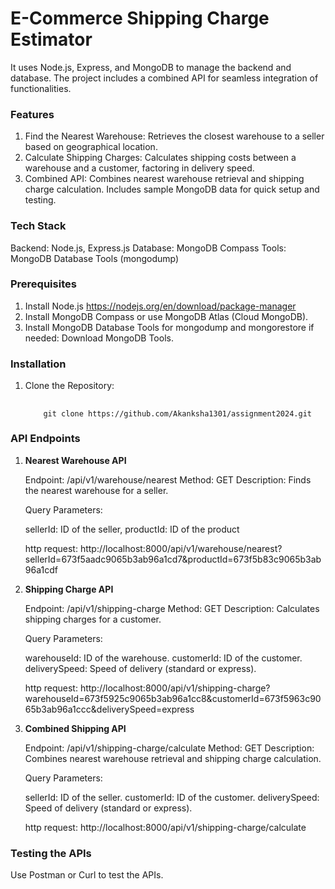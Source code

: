 # E-Commerce Shipping Charge Estimator 
It uses Node.js, Express, and MongoDB to manage the backend and database. 
The project includes a combined API for seamless integration of functionalities.

### Features
1. Find the Nearest Warehouse: Retrieves the closest warehouse to a seller based on geographical location.
2. Calculate Shipping Charges: Calculates shipping costs between a warehouse and a customer, factoring in delivery speed.
3. Combined API: Combines nearest warehouse retrieval and shipping charge calculation.
Includes sample MongoDB data for quick setup and testing.

### Tech Stack
Backend: Node.js, Express.js
Database: MongoDB Compass
Tools: MongoDB Database Tools (mongodump)

### Prerequisites
1.  Install Node.js  https://nodejs.org/en/download/package-manager
2.  Install MongoDB Compass or use MongoDB Atlas (Cloud MongoDB).
3.  Install MongoDB Database Tools for mongodump and mongorestore if needed:
        Download MongoDB Tools.

### Installation
1.  Clone the Repository:  
    ##
            git clone https://github.com/Akanksha1301/assignment2024.git

### API Endpoints

1. **Nearest Warehouse API**

    Endpoint: /api/v1/warehouse/nearest
    Method: GET
    Description: Finds the nearest warehouse for a seller.

    Query Parameters:

    sellerId: ID of the seller,
    productId: ID of the product

    http request:   http://localhost:8000/api/v1/warehouse/nearest?sellerId=673f5aadc9065b3ab96a1cd7&productId=673f5b83c9065b3ab96a1cdf


2. **Shipping Charge API**

    Endpoint: /api/v1/shipping-charge
    Method: GET
    Description: Calculates shipping charges for a customer.

    Query Parameters:

    warehouseId: ID of the warehouse.
    customerId: ID of the customer.
    deliverySpeed: Speed of delivery (standard or express).

    http request:   http://localhost:8000/api/v1/shipping-charge?warehouseId=673f5925c9065b3ab96a1cc8&customerId=673f5963c9065b3ab96a1ccc&deliverySpeed=express

3. **Combined Shipping API**
    
    Endpoint: /api/v1/shipping-charge/calculate
    Method: GET
    Description: Combines nearest warehouse retrieval and shipping charge calculation.

    Query Parameters:

    sellerId: ID of the seller.
    customerId: ID of the customer.
    deliverySpeed: Speed of delivery (standard or express).

    http request:   http://localhost:8000/api/v1/shipping-charge/calculate

### Testing the APIs
   Use Postman or Curl to test the APIs.

